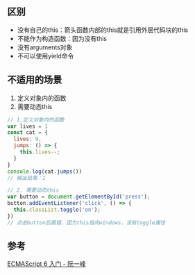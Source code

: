 ## 区别
- 没有自己的this：箭头函数内部的this就是引用外层代码块的this
- 不能作为构造函数：因为没有this
- 没有arguments对象
- 不可以使用yield命令

## 不适用的场景
1. 定义对象内的函数
2. 需要动态this
```javascript
// 1.定义对象内的函数
var lives = 1
const cat = {
  lives: 9,
  jumps: () => {
    this.lives--;
  }
}
console.log(cat.jumps())
// 输出结果：1

// 2. 需要动态this
var button = document.getElementById('press');
button.addEventListener('click', () => {
  this.classList.toggle('on');
})
// 点击button后报错，因为this指向windows，没有toggle属性
```

## 参考
[ECMAScript 6 入门 - 阮一峰](http://es6.ruanyifeng.com/#docs/function#%E7%AE%AD%E5%A4%B4%E5%87%BD%E6%95%B0)
